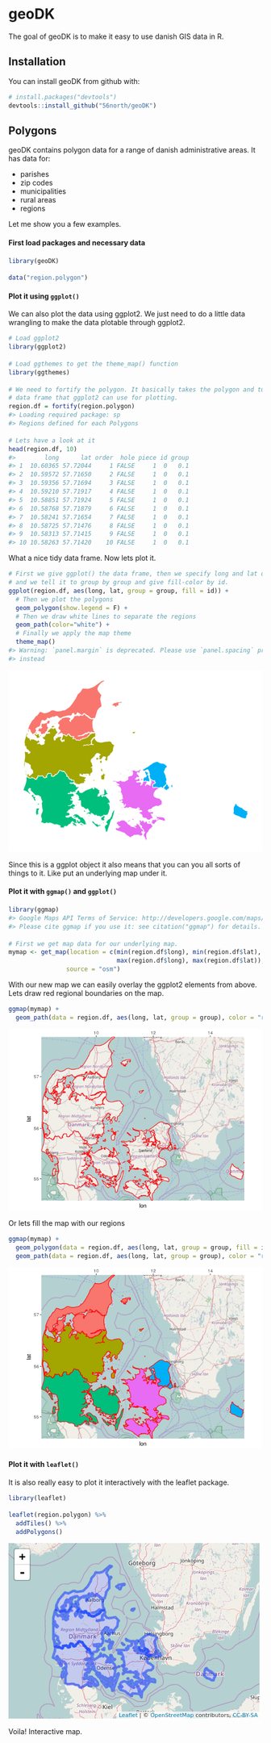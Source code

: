 
<!-- README.md is generated from README.Rmd. Please edit that file -->
geoDK
=====

The goal of geoDK is to make it easy to use danish GIS data in R.

Installation
------------

You can install geoDK from github with:

``` r
# install.packages("devtools")
devtools::install_github("56north/geoDK")
```

Polygons
--------

geoDK contains polygon data for a range of danish administrative areas. It has data for:

-   parishes
-   zip codes
-   municipalities
-   rural areas
-   regions

Let me show you a few examples.

#### First load packages and necessary data

``` r
library(geoDK)

data("region.polygon")
```

#### Plot it using `ggplot()`

We can also plot the data using ggplot2. We just need to do a little data wrangling to make the data plotable through ggplot2.

``` r
# Load ggplot2
library(ggplot2)

# Load ggthemes to get the theme_map() function
library(ggthemes)

# We need to fortify the polygon. It basically takes the polygon and turns it into a 
# data frame that ggplot2 can use for plotting.
region.df = fortify(region.polygon)
#> Loading required package: sp
#> Regions defined for each Polygons

# Lets have a look at it
head(region.df, 10)
#>        long      lat order  hole piece id group
#> 1  10.60365 57.72044     1 FALSE     1  0   0.1
#> 2  10.59572 57.71650     2 FALSE     1  0   0.1
#> 3  10.59356 57.71694     3 FALSE     1  0   0.1
#> 4  10.59210 57.71917     4 FALSE     1  0   0.1
#> 5  10.58851 57.71924     5 FALSE     1  0   0.1
#> 6  10.58768 57.71879     6 FALSE     1  0   0.1
#> 7  10.58241 57.71654     7 FALSE     1  0   0.1
#> 8  10.58725 57.71476     8 FALSE     1  0   0.1
#> 9  10.58313 57.71415     9 FALSE     1  0   0.1
#> 10 10.58263 57.71420    10 FALSE     1  0   0.1
```

What a nice tidy data frame. Now lets plot it.

``` r
# First we give ggplot() the data frame, then we specify long and lat on the axis
# and we tell it to group by group and give fill-color by id.
ggplot(region.df, aes(long, lat, group = group, fill = id)) + 
  # Then we plot the polygons
  geom_polygon(show.legend = F) +
  # Then we draw white lines to separate the regions
  geom_path(color="white") + 
  # Finally we apply the map theme
  theme_map()
#> Warning: `panel.margin` is deprecated. Please use `panel.spacing` property
#> instead
```

![](README-unnamed-chunk-3-1.png)

Since this is a ggplot object it also means that you can you all sorts of things to it. Like put an underlying map under it.

#### Plot it with `ggmap()` and `ggplot()`

``` r
library(ggmap)
#> Google Maps API Terms of Service: http://developers.google.com/maps/terms.
#> Please cite ggmap if you use it: see citation("ggmap") for details.

# First we get map data for our underlying map. 
mymap <- get_map(location = c(min(region.df$long), min(region.df$lat),
                              max(region.df$long), max(region.df$lat)),
                source = "osm")
```

With our new map we can easily overlay the ggplot2 elements from above. Lets draw red regional boundaries on the map.

``` r
ggmap(mymap) +
  geom_path(data = region.df, aes(long, lat, group = group), color = "red")
```

![](README-unnamed-chunk-5-1.png)

Or lets fill the map with our regions

``` r
ggmap(mymap) +
  geom_polygon(data = region.df, aes(long, lat, group = group, fill = id), show.legend = F) +
  geom_path(data = region.df, aes(long, lat, group = group), color = "red")
```

![](README-unnamed-chunk-6-1.png)

#### Plot it with `leaflet()`

It is also really easy to plot it interactively with the leaflet package.

``` r
library(leaflet)

leaflet(region.polygon) %>%
  addTiles() %>%
  addPolygons()
```

![](plot1.png)

Voila! Interactive map.
